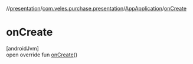 //[presentation](../../../index.md)/[com.veles.purchase.presentation](../index.md)/[AppApplication](index.md)/[onCreate](on-create.md)

# onCreate

[androidJvm]\
open override fun [onCreate](on-create.md)()
